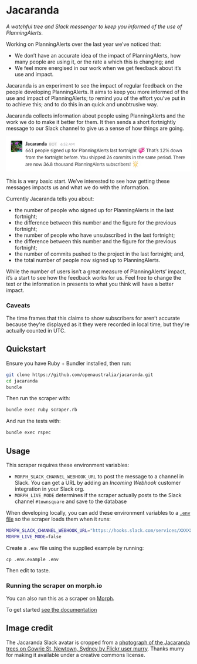 # Jacaranda

*A watchful tree and Slack messenger to keep you informed of the use of PlanningAlerts.*

Working on PlanningAlerts over the last year we’ve noticed that:

* We don’t have an accurate idea of the impact of PlanningAlerts, how many people are using it, or the rate a which this is changing; and
* We feel more energised in our work when we get feedback about it’s use and impact.

Jacaranda is an experiment to see the impact of regular feedback on the people developing PlanningAlerts. It aims to keep you more informed of the use and impact of PlanningAlerts; to remind you of the effort you’ve put in to achieve this; and to do this in an quick and unobtrusive way.

Jacaranda collects information about people using PlanningAlerts and the work we do to make it better for them. It then sends a short fortnightly message to our Slack channel to give us a sense of how things are going.

![Image of slack message from Jacaranda](screenshot.jpg)

This is a very basic start. We’ve interested to see how getting these messages impacts us and what we do with the information.

Currently Jacaranda tells you about:

* the number of people who signed up for PlanningAlerts in the last fortnight;
* the difference between this number and the figure for the previous fortnight;
* the number of people who have unsubscribed in the last fortnight;
* the difference between this number and the figure for the previous fortnight;
* the number of commits pushed to the project in the last fortnight; and,
* the total number of people now signed up to PlanningAlerts.

While the number of users isn’t a great measure of PlanningAlerts’ impact, it’s a start to see how the feedback works for us. Feel free to change the text or the information in presents to what you think will have a better impact.

### Caveats

The time frames that this claims to show subscribers for aren’t accurate because they're displayed as it they were recorded in local time, but they're actually counted in UTC.

## Quickstart

Ensure you have Ruby + Bundler installed, then run:

``` bash
git clone https://github.com/openaustralia/jacaranda.git
cd jacaranda
bundle
```

Then run the scraper with:

``` bash
bundle exec ruby scraper.rb
```

And run the tests with:

``` bash
bundle exec rspec
```

## Usage

This scraper requires these environment variables:

* `MORPH_SLACK_CHANNEL_WEBHOOK_URL` to post the message to a channel in Slack. You can get a URL by adding an _Incoming Webhook_ customer integration in your Slack org.
* `MORPH_LIVE_MODE` determines if the scraper actually posts to the Slack channel `#townsquare` and save to the database

When developing locally, you can add these environment variables to a [`.env` file](https://github.com/bkeepers/dotenv) so the scraper loads them when it runs:

``` bash
MORPH_SLACK_CHANNEL_WEBHOOK_URL="https://hooks.slack.com/services/XXXXXXXXXXXXX"
MORPH_LIVE_MODE=false
```

Create a `.env` file using the supplied example by running:

```
cp .env.example .env
```

Then edit to taste.

### Running the scraper on morph.io

You can also run this as a scraper on [Morph](https://morph.io).

To get started [see the documentation](https://morph.io/documentation)

## Image credit

The Jacaranda Slack avatar is cropped from a [photograph of the Jacaranda trees on Gowrie St, Newtown, Sydney by Flickr user murry](https://www.flickr.com/photos/hopeless128/15808564051/in/photolist-aCSCXw-q8S). Thanks murry for making it available under a creative commons license.

